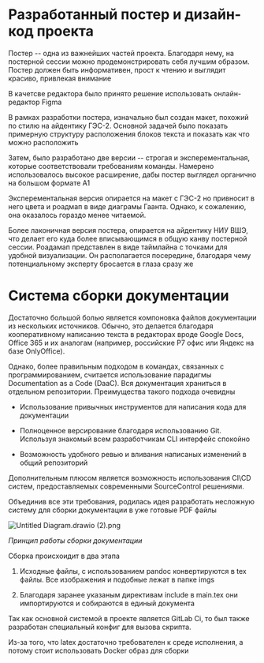 # Разработанный постер и дизайн-код проекта

Постер -- одна из важнейших частей проекта. Благодаря нему, на постерной сессии можно продемонстрировать себя лучшим образом. Постер должен быть информативен, прост к чтению и выглядит красиво, привлекая внимание

В качетсве редактора было принято решение использовать онлайн-редактор Figma

В рамках разработки постера, изначально был создан макет, похожий по стилю на айдентику ГЭС-2. Основной задачей было показать примерную структуру расположения блоков текста и показать как что можно расположить

Затем, было разработано две версии -- строгая и эксперементальная, которые соответствовали требованиям команды. Намерено использовалось высокое расширение, дабы постер выглядел органично на большом формате A1



Эксперементальная версия опирается на макет с ГЭС-2 но привносит в него цвета и роадмап в виде диаграмы Гаанта. Однако, к сожалению, она оказалось гораздо менее читаемой. 

Более лаконичная версия постера, опирается на айдентику НИУ ВШЭ, что делает его куда более вписывающимся в общую канву постерной сессии. Роадамап представлен в виде таймлайна с точками для удобной визуализации. Он располагается посередине, благодаря чему потенциальному эксперту бросается в глаза сразу же

# Система сборки документации

Достаточно большой болью является компоновка файлов документации из нескольких источников. Обычно, это делается благодаря кооперативному написанию текста в редакторах вроде Google Docs, Office 365 и их аналогам (например, российские P7 офис или Яндекс на базе OnlyOffice). 

Однако, более правильным подходом в командах, связанных с программированием, считается использование парадигмы Documentation as a Code (DaaC). Вся документация храниться в отдельном репозитории. Преимущества такого подхода очевидны

- Использование привычных инструментов для написания кода для документации

- Полноценное версирование благодаря использованию Git. Используя знакомый всем разработчикам CLI интерфейс спокойно 

- Возможность удобного ревью и вливания написаных изменений в общий репозиторий

Дополнительным плюсом является возможность использования CI\CD систем, предоставляемых современными SourceControl решениями. 

Объединив все эти требования, родилась идея разработать несложную систему для сборки документации в уже готовые PDF файлы

![Untitled Diagram.drawio (2).png](D:\Untitled%20Diagram.drawio%20(2).png)

*Принцип работы сборки документации*

Сборка происхоидит в два этапа

1. Исходные файлы, с использованием pandoc конвертируются в tex файлы. Все изображения и подобные лежат в папке imgs

2. Благодаря заранее указаным директивам include в main.tex они импортируются и собираются в единый документа

Так как основной системой в проекте является GitLab Ci, то был также разработан специальный конфиг для вызова скрипта. 

Из-за того, что latex достаточно требователен к среде исполнения, а потому стоит использовать Docker образ для сборки


